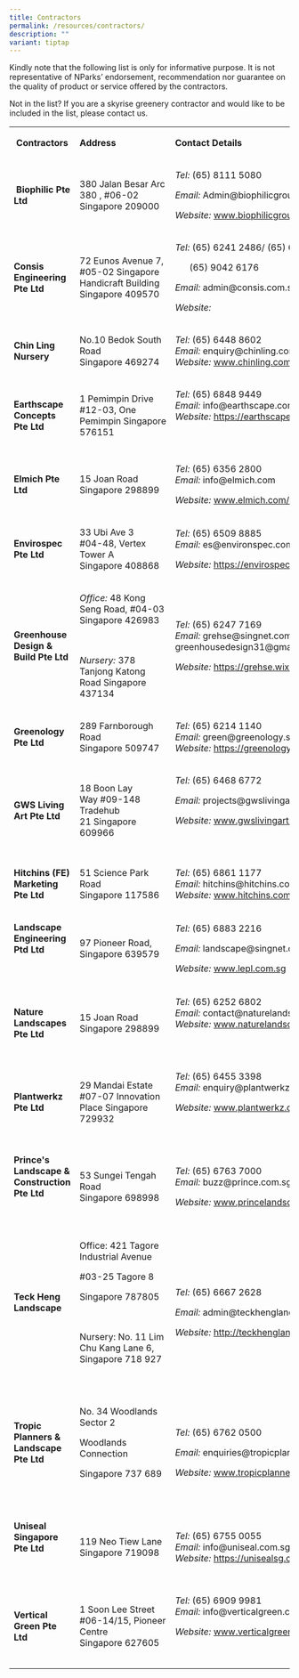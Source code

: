 ```yaml
---
title: Contractors
permalink: /resources/contractors/
description: ""
variant: tiptap
---
```

<p>Kindly note that the following list is only for informative purpose. It
is not representative of NParks’ endorsement, recommendation nor guarantee
on the quality of product or service offered by the contractors.</p>
<p>Not in the list? If you are a skyrise greenery contractor and would like
to be included in the list, please contact us.</p>
<table style="minWidth: 75px">
<colgroup>
<col>
<col>
<col>
</colgroup>
<tbody>
<tr>
<td rowspan="1" colspan="1">
<p><strong>&nbsp;Contractors&nbsp;</strong>
</p>
</td>
<td rowspan="1" colspan="1">
<p><strong>Address&nbsp;</strong>
</p>
</td>
<td rowspan="1" colspan="1">
<p><strong>Contact Details&nbsp;</strong>
</p>
</td>
</tr>
<tr>
<td rowspan="1" colspan="1">
<p>&nbsp;<strong>Biophilic Pte Ltd</strong>
</p>
</td>
<td rowspan="1" colspan="1">
<p>380 Jalan Besar Arc 380 , #06-02 Singapore 209000</p>
</td>
<td rowspan="1" colspan="1">
<p><em>Tel:</em>&nbsp;(65) 8111 5080</p>
<p><em>Email:</em>&nbsp;Admin@biophilicgroup.com</p>
<p><em>Website:</em>&nbsp;<a href="http://www.biophilicgroup.com/" rel="noopener noreferrer nofollow" target="_blank">www.biophilicgroup.com</a>
</p>
</td>
</tr>
<tr>
<td rowspan="1" colspan="1">
<p><strong>Consis Engineering Pte Ltd</strong>
</p>
</td>
<td rowspan="1" colspan="1">
<p>72 Eunos Avenue 7, #05-02 Singapore Handicraft Building
<br>Singapore 409570</p>
</td>
<td rowspan="1" colspan="1">
<p><em>Tel:</em>&nbsp;(65) 6241 2486/ (65) 6861 8930/</p>
<p>&nbsp; &nbsp; &nbsp; (65) 9042 6176</p>
<p><em>Email:</em>&nbsp;admin@consis.com.sg</p>
<p><em>Website:</em>&nbsp;</p>
</td>
</tr>
<tr>
<td rowspan="1" colspan="1">
<p><strong>Chin Ling Nursery</strong>
</p>
</td>
<td rowspan="1" colspan="1">
<p>No.10 Bedok South Road
<br>Singapore 469274</p>
</td>
<td rowspan="1" colspan="1">
<p><em>Tel:</em>&nbsp;(65) 6448 8602
<br><em>Email:</em>&nbsp;enquiry@chinling.com.sg
<br><em>Website:</em>&nbsp;<a href="http://www.chinling.com.sg/" rel="noopener noreferrer nofollow" target="_blank">www.chinling.com.sg</a>
</p>
</td>
</tr>
<tr>
<td rowspan="1" colspan="1">
<p><strong>Earthscape Concepts Pte Ltd</strong>
</p>
</td>
<td rowspan="1" colspan="1">
<p>1 Pemimpin Drive
<br>#12-03, One Pemimpin&nbsp;Singapore 576151</p>
</td>
<td rowspan="1" colspan="1">
<p><em>Tel:</em>&nbsp;(65) 6848 9449
<br><em>Email:&nbsp;</em>info@earthscape.com.sg
<br><em>Website:</em>&nbsp;<a href="https://earthscape.com.sg/" rel="noopener noreferrer nofollow" target="_blank">https://earthscape.com.sg</a>
</p>
<p>&nbsp;</p>
</td>
</tr>
<tr>
<td rowspan="1" colspan="1">
<p><strong>Elmich Pte Ltd</strong>
</p>
</td>
<td rowspan="1" colspan="1">
<p>15 Joan Road
<br>Singapore 298899</p>
</td>
<td rowspan="1" colspan="1">
<p><em>Tel:</em>&nbsp;(65) 6356 2800
<br><em>Email:</em>&nbsp;info@elmich.com&nbsp;</p>
<p><em>Website:&nbsp;</em><a href="http://www.elmich.com/asia/contact-us/" rel="noopener noreferrer nofollow" target="_blank">www.elmich.com/asia/contact-us/</a>
</p>
</td>
</tr>
<tr>
<td rowspan="1" colspan="1">
<p><strong>Envirospec Pte Ltd</strong>
</p>
</td>
<td rowspan="1" colspan="1">
<p>33 Ubi Ave 3
<br>#04-48, Vertex Tower A
<br>Singapore 408868</p>
</td>
<td rowspan="1" colspan="1">
<p><em>Tel:</em>&nbsp;(65) 6509 8885
<br><em>Email:</em>&nbsp;es@environspec.com.sg</p>
<p><em>Website:&nbsp;</em><a href="https://envirospec.com.sg/" rel="noopener noreferrer nofollow" target="_blank">https://envirospec.com.sg</a>
</p>
</td>
</tr>
<tr>
<td rowspan="1" colspan="1">
<p><strong>Greenhouse Design &amp; Build Pte Ltd</strong>
</p>
</td>
<td rowspan="1" colspan="1">
<p><em>Office:</em>&nbsp;48 Kong Seng Road, #04-03 Singapore 426983</p>
<p>&nbsp;</p>
<p><em>Nursery:</em>&nbsp;378 Tanjong Katong Road Singapore 437134</p>
</td>
<td rowspan="1" colspan="1">
<p><em>Tel:</em>&nbsp;(65) 6247 7169
<br><em>Email:</em>&nbsp;grehse@singnet.com.sg; greenhousedesign31@gmail.com</p>
<p><em>Website:</em>&nbsp;<a href="https://grehse.wixsite.com/greenhousedesign" rel="noopener noreferrer nofollow" target="_blank">https://grehse.wixsite.com/greenhousedesign</a>
</p>
</td>
</tr>
<tr>
<td rowspan="1" colspan="1">
<p><strong>Greenology Pte Ltd</strong>
</p>
</td>
<td rowspan="1" colspan="1">
<p>289 Farnborough Road
<br>Singapore 509747</p>
</td>
<td rowspan="1" colspan="1">
<p><em>Tel:</em>&nbsp;(65) 6214 1140
<br><em>Email:&nbsp;</em>green@greenology.sg
<br><em>Website:</em>&nbsp;<a href="https://greenology.sg/" rel="noopener noreferrer nofollow" target="_blank">https://greenology.sg/</a>
</p>
</td>
</tr>
<tr>
<td rowspan="1" colspan="1">
<p><strong>GWS Living Art Pte Ltd</strong>
</p>
</td>
<td rowspan="1" colspan="1">
<p>18 Boon Lay Way&nbsp;#09-148 Tradehub 21&nbsp;Singapore 609966</p>
</td>
<td rowspan="1" colspan="1">
<p><em>Tel:</em>&nbsp;(65) 6468 6772</p>
<p><em>Email:</em>&nbsp;projects@gwslivingart.com</p>
<p><em>Website:&nbsp;</em><a href="http://www.gwslivingart.com/" rel="noopener noreferrer nofollow" target="_blank">www.gwslivingart.com/</a>
</p>
<p>&nbsp;</p>
</td>
</tr>
<tr>
<td rowspan="1" colspan="1">
<p><strong>Hitchins (FE) Marketing Pte Ltd</strong>
</p>
</td>
<td rowspan="1" colspan="1">
<p>51 Science Park Road
<br>Singapore 117586</p>
</td>
<td rowspan="1" colspan="1">
<p><em>Tel:</em>&nbsp;(65) 6861 1177
<br><em>Email:</em>&nbsp;hitchins@hitchins.com
<br><em>Website:</em>&nbsp;<a href="http://www.hitchins.com/" rel="noopener noreferrer nofollow" target="_blank">www.hitchins.com</a>
</p>
</td>
</tr>
<tr>
<td rowspan="1" colspan="1">
<p><strong>Landscape Engineering Ptd Ltd</strong>
</p>
<p>&nbsp;</p>
</td>
<td rowspan="1" colspan="1">
<p>97 Pioneer Road, Singapore 639579</p>
</td>
<td rowspan="1" colspan="1">
<p><em>Tel:&nbsp;</em>(65) 6883 2216</p>
<p><em>Email:</em>&nbsp;landscape@singnet.com.sg</p>
<p><em>Website:</em>&nbsp;<a href="http://www.lepl.com.sg/" rel="noopener noreferrer nofollow" target="_blank">www.lepl.com.sg</a>
</p>
</td>
</tr>
<tr>
<td rowspan="1" colspan="1">
<p><strong>Nature Landscapes Pte Ltd&nbsp;</strong>
</p>
</td>
<td rowspan="1" colspan="1">
<p>15 Joan Road
<br>Singapore 298899</p>
</td>
<td rowspan="1" colspan="1">
<p><em>Tel:</em>&nbsp;(65) 6252 6802
<br><em>Email:</em>&nbsp;contact@naturelandscapes.com
<br><em>Website:</em>&nbsp;<a href="http://www.naturelandscapes.com/" rel="noopener noreferrer nofollow" target="_blank">www.naturelandscapes.com</a>
</p>
<p>&nbsp;</p>
</td>
</tr>
<tr>
<td rowspan="1" colspan="1">
<p><strong>Plantwerkz Pte Ltd</strong>
</p>
</td>
<td rowspan="1" colspan="1">
<p>29 Mandai Estate
<br>#07-07 Innovation Place&nbsp;Singapore 729932</p>
</td>
<td rowspan="1" colspan="1">
<p><em>Tel:</em>&nbsp;(65) 6455 3398
<br><em>Email:&nbsp;</em>enquiry@plantwerkz.com</p>
<p><em>Website:</em>&nbsp;<a href="http://www.plantwerkz.com/" rel="noopener noreferrer nofollow" target="_blank">www.plantwerkz.com</a>
</p>
<p>&nbsp;</p>
</td>
</tr>
<tr>
<td rowspan="1" colspan="1">
<p><strong>Prince's Landscape &amp; Construction Pte Ltd</strong>
</p>
<p><strong>&nbsp;</strong>
</p>
</td>
<td rowspan="1" colspan="1">
<p>53 Sungei Tengah Road
<br>Singapore 698998</p>
</td>
<td rowspan="1" colspan="1">
<p><em>Tel:</em>&nbsp;(65) 6763 7000
<br><em>Email:</em>&nbsp;buzz@prince.com.sg</p>
<p><em>Website:</em>&nbsp;<a href="http://www.princelandscape.com/" rel="noopener noreferrer nofollow" target="_blank">www.princelandscape.com</a>
</p>
</td>
</tr>
<tr>
<td rowspan="1" colspan="1">
<p><strong>Teck Heng Landscape</strong>
</p>
<p>&nbsp;</p>
</td>
<td rowspan="1" colspan="1">
<p>Office: 421 Tagore Industrial Avenue</p>
<p>#03-25 Tagore 8</p>
<p>Singapore 787805</p>
<p>&nbsp;</p>
<p>Nursery: No. 11 Lim Chu Kang Lane 6, Singapore 718 927</p>
<p>&nbsp;</p>
</td>
<td rowspan="1" colspan="1">
<p><em>Tel:&nbsp;</em>(65) 6667 2628</p>
<p><em>Email:</em>&nbsp;admin@teckhenglandscape.com.sg</p>
<p><em>Website:</em>&nbsp;<a href="http://teckhenglandscape.com/" rel="noopener noreferrer nofollow" target="_blank">http://teckhenglandscape.com/</a>
</p>
</td>
</tr>
<tr>
<td rowspan="1" colspan="1">
<p><strong>Tropic Planners &amp; Landscape Pte Ltd</strong>
</p>
<p><strong>&nbsp;</strong>
</p>
</td>
<td rowspan="1" colspan="1">
<p>No. 34 Woodlands Sector 2</p>
<p>Woodlands Connection</p>
<p>Singapore 737 689</p>
<p>&nbsp;</p>
</td>
<td rowspan="1" colspan="1">
<p><em>Tel:&nbsp;</em>(65) 6762 0500</p>
<p><em>Email:</em>&nbsp;enquiries@tropicplanners.com.sg</p>
<p><em>Website:</em>&nbsp;<a href="http://www.tropicplanners.com.sg/" rel="noopener noreferrer nofollow" target="_blank">www.tropicplanners.com.sg</a>
</p>
</td>
</tr>
<tr>
<td rowspan="1" colspan="1">
<p><strong>Uniseal Singapore Pte Ltd</strong>
</p>
<p><strong>&nbsp;</strong>
</p>
</td>
<td rowspan="1" colspan="1">
<p>119 Neo Tiew Lane
<br>Singapore 719098</p>
</td>
<td rowspan="1" colspan="1">
<p><em>Tel:</em>&nbsp;(65) 6755 0055
<br><em>Email:</em>&nbsp;info@uniseal.com.sg
<br><em>Website:</em>&nbsp;<a href="https://uniseal.com.sg/contact-us/" rel="noopener noreferrer nofollow" target="_blank">https://unisealsg.com/contact-us</a>&nbsp;</p>
</td>
</tr>
<tr>
<td rowspan="1" colspan="1">
<p><strong>Vertical Green Pte Ltd</strong>
</p>
</td>
<td rowspan="1" colspan="1">
<p>1 Soon Lee Street
<br>#06-14/15, Pioneer Centre
<br>Singapore 627605</p>
</td>
<td rowspan="1" colspan="1">
<p><em>Tel:</em>&nbsp;(65) 6909 9981
<br><em>Email:</em>&nbsp;info@verticalgreen.com.sg</p>
<p><em>Website:&nbsp;</em><a href="http://www.verticalgreen.com.sg/" rel="noopener noreferrer nofollow" target="_blank">www.verticalgreen.com.sg</a>
</p>
<p>&nbsp;</p>
</td>
</tr>
</tbody>
</table>
<p></p>